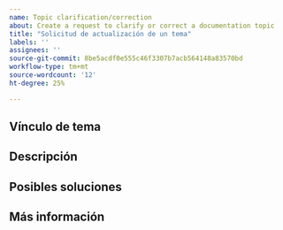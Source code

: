 ```yaml
---
name: Topic clarification/correction
about: Create a request to clarify or correct a documentation topic
title: "Solicitud de actualización de un tema"
labels: ''
assignees: ''
source-git-commit: 8be5acdf0e555c46f3307b7acb564148a83570bd
workflow-type: tm+mt
source-wordcount: '12'
ht-degree: 25%

---
```



## Vínculo de tema

<!-- (REQUIRED) A link to the topic that needs clarification or correction -->

## Descripción

<!-- (REQUIRED) What needs clarification or correction in this topic? -->

## Posibles soluciones

<!-- (OPTIONAL) What would a solution for this issue look like? -->

## Más información

<!-- (OPTIONAL) What other information can you provide about this issue? -->

<!--
Thank you for taking the time to report this issue!
GitHub Issues in this repo should relate to the applicable codebase.

Before submitting this issue, make sure you are complying with our Code of Conduct:
https://github.com/AdobeDocs/commerce-operations.en/blob/main/code-of-conduct.md

Issues that do not comply with our Code of Conduct or do not contain enough information may be closed at the maintainers' discretion.

Feel free to remove this section before creating this issue.
-->
